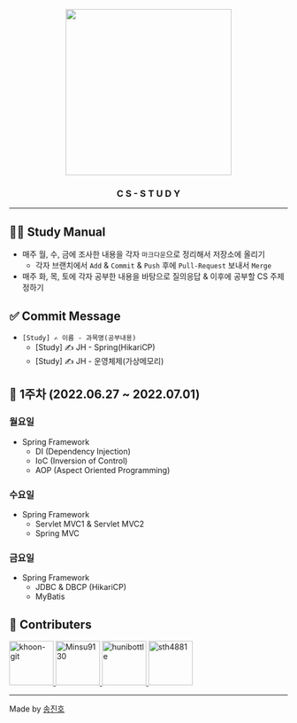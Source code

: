 <div align="center">
  <img src="https://leverageedu.com/blog/wp-content/uploads/2020/06/BE-Computer-Science.png" height="300"/>
  <h3>C S - S T U D Y</h3>
</div>

---

## 👨‍💻 Study Manual
- 매주 월, 수, 금에 조사한 내용을 각자 `마크다운`으로 정리해서 저장소에 올리기
  - 각자 브랜치에서 `Add` & `Commit` & `Push` 후에 `Pull-Request` 보내서 `Merge`
- 매주 화, 목, 토에 각자 공부한 내용을 바탕으로 질의응답 & 이후에 공부할 CS 주제 정하기

## ✅ Commit Message
- `[Study] ✍ 이름 - 과목명(공부내용)`
  - [Study] ✍ JH - Spring(HikariCP)
  - [Study] ✍ JH - 운영체제(가상메모리)

## 📆 1주차 (2022.06.27 ~ 2022.07.01)
### 월요일
- Spring Framework
  - DI (Dependency Injection)
  - IoC (Inversion of Control)
  - AOP (Aspect Oriented Programming)
### 수요일
- Spring Framework
  - Servlet MVC1 & Servlet MVC2
  - Spring MVC
### 금요일
- Spring Framework
  - JDBC & DBCP (HikariCP)
  - MyBatis

## 🤝 Contributers
<a href = "https://github.com/khoon-git">
  <img src="https://avatars.githubusercontent.com/u/71899948?v=4" alt="khoon-git" width="80" style="max-width:100%" />
</a>
<a href = "https://github.com/Minsu9130">
  <img src="https://avatars.githubusercontent.com/u/85939586?v=4" alt="Minsu9130" width="80" style="max-width:100%" />
</a>
<a href = "https://github.com/hunibottle">
  <img src="https://avatars.githubusercontent.com/u/96459377?v=4" alt="hunibottle" width="80" style="max-width:100%" />
</a>
<a href = "https://github.com/sth4881">
  <img src="https://avatars.githubusercontent.com/u/46771903?v=4" alt="sth4881" width="80" style="max-width:100%" />
</a>

---

Made by <a href = "https://github.com/sth4881">송진호</a>